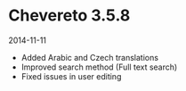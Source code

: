 # Chevereto 3.5.8

2014-11-11

- Added Arabic and Czech translations
- Improved search method (Full text search)
- Fixed issues in user editing
